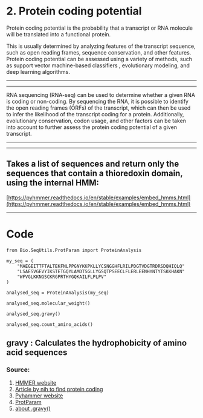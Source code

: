  
# 2. Protein coding potential


Protein coding potential is the probability that a transcript or RNA molecule will be translated into a functional protein.

This is usually determined by analyzing features of the transcript sequence, such as open reading frames, sequence conservation, and other features. Protein coding potential can be assessed using a variety of methods, such as support vector machine-based classifiers , evolutionary modeling, and deep learning algorithms.

---






---

RNA sequencing (RNA-seq) can be used to determine whether a given RNA is coding or non-coding. By sequencing the RNA, it is possible to identify the open reading frames (ORFs) of the transcript, which can then be used to infer the likelihood of the transcript coding for a protein. Additionally, evolutionary conservation, codon usage, and other factors can be taken into account to further assess the protein coding potential of a given transcript.

---


---
 ## Takes a list of sequences and return only the sequences that contain a thioredoxin domain, using the internal HMM:

[https://pyhmmer.readthedocs.io/en/stable/examples/embed_hmms.html](https://pyhmmer.readthedocs.io/en/stable/examples/embed_hmms.html)



---
# Code

```
from Bio.SeqUtils.ProtParam import ProteinAnalysis

my_seq = (
    "MAEGEITTFTALTEKFNLPPGNYKKPKLLYCSNGGHFLRILPDGTVDGTRDRSDQHIQLQ"
    "LSAESVGEVYIKSTETGQYLAMDTSGLLYGSQTPSEECLFLERLEENHYNTYTSKKHAKN"
    "WFVGLKKNGSCKRGPRTHYGQKAILFLPLPV"
)

analysed_seq = ProteinAnalysis(my_seq)

analysed_seq.molecular_weight()

analysed_seq.gravy()

analysed_seq.count_amino_acids()

```
gravy : Calculates the hydrophobicity of amino acid sequences
---


### Source:

1. [HMMER website](http://hmmer.org/documentation.html)
2. [Article by nih to find protein coding](https://pubmed.ncbi.nlm.nih.gov/17631615/)
3. [Pyhammer website](https://pyhmmer.readthedocs.io/en/stable/index.html)
4. [ProtParam](https://biopython.org/wiki/ProtParam)
5. [about .gravy()](https://rdrr.io/cran/alakazam/man/gravy.html)



